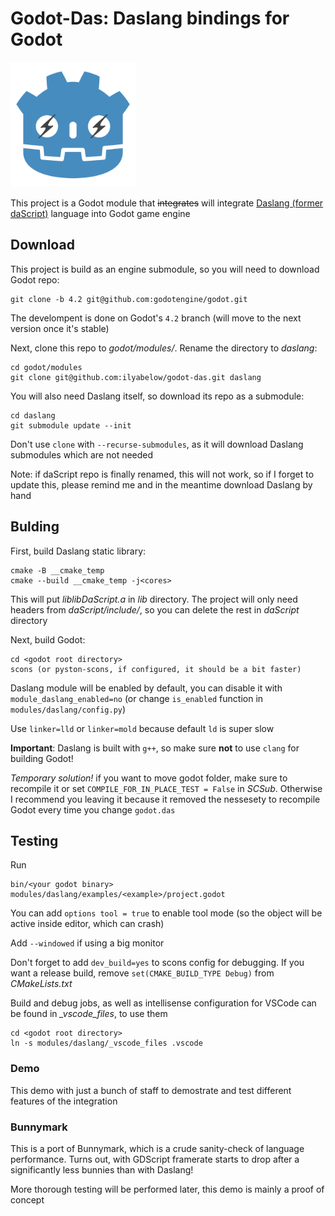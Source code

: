 # Godot-Das: Daslang bindings for Godot


<img src="logo.png" width="200" height="200">


This project is a Godot module that ~~integrates~~ will integrate [Daslang (former daScript)](https://dascript.org/) language into Godot game engine

## Download

This project is build as an engine submodule, so you will need to download Godot repo:

```
git clone -b 4.2 git@github.com:godotengine/godot.git
```

The develompent is done on Godot's `4.2` branch (will move to the next version once it's stable)

Next, clone this repo to *godot/modules/*. Rename the directory to *daslang*:

```
cd godot/modules
git clone git@github.com:ilyabelow/godot-das.git daslang
```

You will also need Daslang itself, so download its repo as a submodule:

```
cd daslang
git submodule update --init
```

Don't use `clone` with `--recurse-submodules`, as it will download Daslang submodules which are not needed

Note: if daScript repo is finally renamed, this will not work, so if I forget to update this, please remind me and in the meantime download Daslang by hand

## Bulding

First, build Daslang static library:

```
cmake -B __cmake_temp
cmake --build __cmake_temp -j<cores>
```

This will put *liblibDaScript.a* in *lib* directory. The project will only need headers from *daScript/include/*, so you can delete the rest in *daScript* directory

Next, build Godot:

```
cd <godot root directory>
scons (or pyston-scons, if configured, it should be a bit faster)
```

Daslang module will be enabled by default, you can disable it with `module_daslang_enabled=no` (or change `is_enabled` function in `modules/daslang/config.py`)

Use `linker=lld` or `linker=mold` because default `ld` is super slow

**Important**: Daslang is built with `g++`, so make sure **not** to use `clang` for building Godot!

*Temporary solution!* if you want to move godot folder, make sure to recompile it or set `COMPILE_FOR_IN_PLACE_TEST = False` in *SCSub*. Otherwise I recommend you leaving it because it removed the nessesety to recompile Godot every time you change `godot.das`

## Testing

Run

```
bin/<your godot binary> modules/daslang/examples/<example>/project.godot
```

You can add `options tool = true` to enable tool mode (so the object will be active inside editor, which can crash)

Add `--windowed` if using a big monitor

Don't forget to add `dev_build=yes` to scons config for debugging. If you want a release build, remove `set(CMAKE_BUILD_TYPE Debug)` from *CMakeLists.txt*

Build and debug jobs, as well as intellisense configuration for VSCode can be found in *_vscode_files*, to use them

```
cd <godot root directory>
ln -s modules/daslang/_vscode_files .vscode
```

### Demo

This demo with just a bunch of staff to demostrate and test different features of the integration

### Bunnymark

This is a port of Bunnymark, which is a crude sanity-check of language performance. Turns out, with GDScript framerate starts to drop after a significantly less bunnies than with Daslang!

More thorough testing will be performed later, this demo is mainly a proof of concept